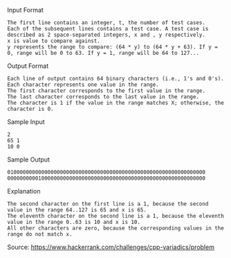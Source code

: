 Input Format

	The first line contains an integer, t, the number of test cases. 
	Each of the subsequent lines contains a test case. A test case is described as 2 space-separated integers, x and , y respectively.
	x is value to compare against.
	y represents the range to compare: (64 * y) to (64 * y + 63). If y = 0, range will be 0 to 63. If y = 1, range will be 64 to 127...

Output Format

	Each line of output contains 64 binary characters (i.e., 1's and 0's). 
	Each character represents one value in the range. 
	The first character corresponds to the first value in the range. 
	The last character corresponds to the last value in the range. 
	The character is 1 if the value in the range matches X; otherwise, the character is 0.

Sample Input

	2
	65 1
	10 0

Sample Output

	0100000000000000000000000000000000000000000000000000000000000000
	0000000000100000000000000000000000000000000000000000000000000000

Explanation

	The second character on the first line is a 1, because the second value in the range 64..127 is 65 and x is 65.
	The eleventh character on the second line is a 1, because the eleventh value in the range 0..63 is 10 and x is 10.
	All other characters are zero, because the corresponding values in the range do not match x.

Source: https://www.hackerrank.com/challenges/cpp-variadics/problem
